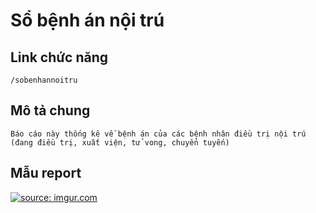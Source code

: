 ﻿#  Sổ bệnh án nội trú

## Link chức năng

	/sobenhannoitru

## Mô tả chung

	Báo cáo này thống kê về bệnh án của các bệnh nhân điều trị nội trú (đang điều trị, xuất viện, tử vong, chuyển tuyến)


## Mẫu report
<a href="https://imgur.com/5iB4Luk"><img src="https://i.imgur.com/5iB4Luk.png" title="source: imgur.com" /></a>

	
 
		




